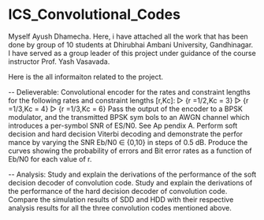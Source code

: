 # ICS_Convolutional_Codes
Myself Ayush Dhamecha. Here, i have attached all the work that has been done by group of 10 students at Dhirubhai Ambani University, Gandhinagar. I have served as a group leader of this project under guidance of the course instructor Prof. Yash Vasavada.


Here is the all informaiton related to the project.

-- Delieverable:
  Convolutional encoder for the rates and constraint lengths for the following rates and
   constraint lengths [r,Kc]:
   ▷ {r =1/2,Kc = 3} 
   ▷ {r =1/3,Kc = 4} 
   ▷ {r =1/3,Kc = 6} 
  Pass the output of the encoder to a BPSK modulator, and the transmitted BPSK sym
  bols to an AWGN channel which introduces a per-symbol SNR of ES/N0. See Ap
  pendix A.
  Perform soft decision and hard decision Viterbi decoding and demonstrate the perfor
  mance by varying the SNR Eb/N0 ∈ {0,10} in steps of 0.5 dB. Produce the curves
  showing the probability of errors  and Bit error rates as a function of Eb/N0 for 
  each value of r.

-- Analysis:
 Study and explain the derivations of the performance of the soft decision decoder of
 convolution code.
 Study and explain the derivations of the performance of the hard decision decoder of
 convolution code.
 Compare the simulation results of SDD and HDD with their respective analysis results
 for all the three convolution codes mentioned above.
